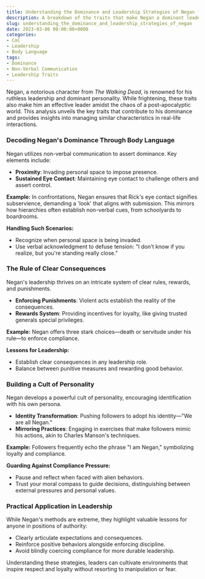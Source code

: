 ```yaml
---
title: Understanding the Dominance and Leadership Strategies of Negan from The Walking Dead
description: A breakdown of the traits that make Negan a dominant leader and how to handle such traits in real-life scenarios.
slug: understanding_the_dominance_and_leadership_strategies_of_negan
date: 2023-03-06 00:00:00+0000
categories:
- CoC
- Leadership
- Body Language
tags:
- Dominance
- Non-Verbal Communication
- Leadership Traits
---
```


Negan, a notorious character from *The Walking Dead*, is renowned for his ruthless leadership and dominant personality. While frightening, these traits also make him an effective leader amidst the chaos of a post-apocalyptic world. This analysis unveils the key traits that contribute to his dominance and provides insights into managing similar characteristics in real-life interactions.

### Decoding Negan's Dominance Through Body Language

Negan utilizes non-verbal communication to assert dominance. Key elements include:

- **Proximity**: Invading personal space to impose presence.
- **Sustained Eye Contact**: Maintaining eye contact to challenge others and assert control.

**Example:** In confrontations, Negan ensures that Rick's eye contact signifies subservience, demanding a 'look' that aligns with submission. This mirrors how hierarchies often establish non-verbal cues, from schoolyards to boardrooms.

**Handling Such Scenarios:**

- Recognize when personal space is being invaded.
- Use verbal acknowledgment to defuse tension: "I don't know if you realize, but you're standing really close."

### The Rule of Clear Consequences

Negan's leadership thrives on an intricate system of clear rules, rewards, and punishments.

- **Enforcing Punishments**: Violent acts establish the reality of the consequences.
- **Rewards System**: Providing incentives for loyalty, like giving trusted generals special privileges.

**Example:** Negan offers three stark choices—death or servitude under his rule—to enforce compliance.

**Lessons for Leadership:**

- Establish clear consequences in any leadership role.
- Balance between punitive measures and rewarding good behavior.

### Building a Cult of Personality

Negan develops a powerful cult of personality, encouraging identification with his own persona.

- **Identity Transformation**: Pushing followers to adopt his identity—"We are all Negan."
- **Mirroring Practices**: Engaging in exercises that make followers mimic his actions, akin to Charles Manson's techniques.

**Example:** Followers frequently echo the phrase "I am Negan," symbolizing loyalty and compliance.

**Guarding Against Compliance Pressure:**

- Pause and reflect when faced with alien behaviors.
- Trust your moral compass to guide decisions, distinguishing between external pressures and personal values.

### Practical Application in Leadership

While Negan's methods are extreme, they highlight valuable lessons for anyone in positions of authority:

- Clearly articulate expectations and consequences.
- Reinforce positive behaviors alongside enforcing discipline.
- Avoid blindly coercing compliance for more durable leadership.

Understanding these strategies, leaders can cultivate environments that inspire respect and loyalty without resorting to manipulation or fear.
